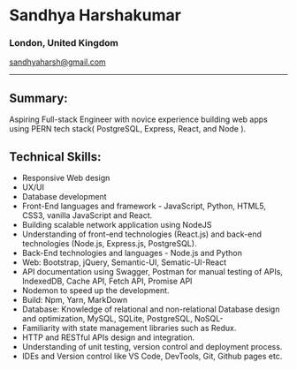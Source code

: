 # Sandhya Harshakumar 
### London, United Kingdom 
sandhyaharsh@gmail.com


-------------------------------------------------------------
 

 Summary:
 --------
 Aspiring Full-stack Engineer with novice experience building web apps using PERN tech stack( PostgreSQL, Express, React, and Node ).

 Technical Skills:
 -----------------
- Responsive Web design
- UX/UI
- Database development
- Front-End languages and framework -  JavaScript, Python, HTML5, CSS3, vanilla JavaScript and React.
- Building scalable network application using NodeJS
- Understanding of front-end technologies (React.js) and back-end technologies (Node.js, Express.js, PostgreSQL).
- Back-End technologies and languages - Node.js and Python
- Web: Bootstrap, jQuery, Semantic-UI, Sematic-UI-React
- API documentation using Swagger, Postman for manual testing of APIs, IndexedDB, Cache API, Fetch API, Promise API
- Nodemon to speed up the development.
- Build: Npm, Yarn, MarkDown
- Database: Knowledge of relational and non-relational Database design and optimization, MySQL, SQLite, PostgreSQL, NoSQL- 
- Familiarity with state management libraries such as Redux.
- HTTP and RESTful APIs design and integration.
- Understanding of unit testing, version control and deployment process.
- IDEs and Version control like VS Code, DevTools, Git, Github pages etc.

<!---
Sandhya80/Sandhya80 is a ✨ special ✨ repository because its `README.md` (this file) appears on your GitHub profile.
You can click the Preview link to take a look at your changes.
--->
